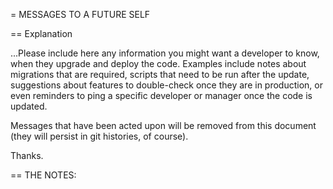 = MESSAGES TO A FUTURE SELF

== Explanation

...Please include here any information you might want a developer to know, when
they upgrade and deploy the code. Examples include notes about migrations that
are required, scripts that need to be run after the update, suggestions about
features to double-check once they are in production, or even reminders to ping
a specific developer or manager once the code is updated.

Messages that have been acted upon will be removed from this document (they will
persist in git histories, of course).

Thanks.

== THE NOTES:
